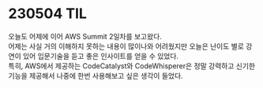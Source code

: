 # 230504 TIL
오늘도 어제에 이어 AWS Summit 2일차를 보고왔다. <br>
어제는 사실 거의 이해하지 못하는 내용이 많이나와 어려웠지만 오늘은 난이도 별로 강연이 있어 입문기술을 듣고 좋은 인사이트를 얻을 수 있었다. <br>
특히, AWS에서 제공하는 CodeCatalyst와 CodeWhisperer은 정말 강력하고 신기한 기능을 제공해서 나중에 한번 사용해보고 싶은 생각이 들었다. <br>

